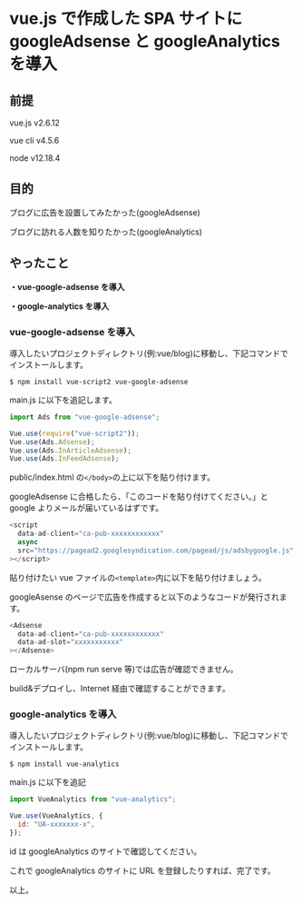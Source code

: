 # vue.js で作成した SPA サイトに googleAdsense と googleAnalytics を導入

## 前提

vue.js v2.6.12

vue cli v4.5.6

node v12.18.4

## 目的

ブログに広告を設置してみたかった(googleAdsense)

ブログに訪れる人数を知りたかった(googleAnalytics)

## やったこと

**・vue-google-adsense を導入**

**・google-analytics を導入**

### vue-google-adsense を導入

導入したいプロジェクトディレクトリ(例:vue/blog)に移動し、下記コマンドでインストールします。

```
$ npm install vue-script2 vue-google-adsense
```

main.js に以下を追記します。

```javascript
import Ads from "vue-google-adsense";

Vue.use(require("vue-script2"));
Vue.use(Ads.Adsense);
Vue.use(Ads.InArticleAdsense);
Vue.use(Ads.InFeedAdsense);
```

public/index.html の`</body>`の上に以下を貼り付けます。

googleAdsense に合格したら、「このコードを貼り付けてください。」と google よりメールが届いているはずです。

```javascript
<script
  data-ad-client="ca-pub-xxxxxxxxxxxx"
  async
  src="https://pagead2.googlesyndication.com/pagead/js/adsbygoogle.js"
></script>
```

貼り付けたい vue ファイルの`<template>`内に以下を貼り付けましょう。

googleAsense のページで広告を作成すると以下のようなコードが発行されます。

```javascript
<Adsense
  data-ad-client="ca-pub-xxxxxxxxxxxx"
  data-ad-slot="xxxxxxxxxxx"
></Adsense>
```

ローカルサーバ(npm run serve 等)では広告が確認できません。

build&デプロイし、Internet 経由で確認することができます。

### google-analytics を導入

導入したいプロジェクトディレクトリ(例:vue/blog)に移動し、下記コマンドでインストールします。

```
$ npm install vue-analytics
```

main.js に以下を追記

```javascript
import VueAnalytics from "vue-analytics";

Vue.use(VueAnalytics, {
  id: "UA-xxxxxxx-x",
});
```

id は googleAnalytics のサイトで確認してください。

これで googleAnalytics のサイトに URL を登録したりすれば、完了です。

以上。
